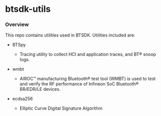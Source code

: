 # btsdk-utils

### Overview

This repo contains utilities used in BTSDK. Utilities included are:

* BTSpy<br/>
    * Tracing utility to collect HCI and application traces, and BT&#174; snoop logs.<br/>


* wmbt<br/>
    * AIROC&#8482; manufacturing Bluetooth&#174; test tool (WMBT) is used to test and verify the RF performance of Infineon SoC Bluetooth&#174; BR/EDR/LE devices.<br/>


* ecdsa256<br/>
    * Elliptic Curve Digital Signature Algorithm<br/>
